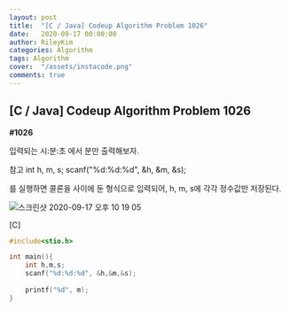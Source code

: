 ```yaml
---
layout: post
title:  "[C / Java] Codeup Algorithm Problem 1026"
date:   2020-09-17 00:00:00
author: RileyKim
categories: Algorithm
tags: Algorithm
cover:  "/assets/instacode.png"
comments: true
---
```


## [C / Java] Codeup Algorithm Problem 1026



**#1026**

입력되는 시:분:초 에서 분만 출력해보자.

참고
int h, m, s;
scanf("%d:%d:%d", &h, &m, &s);

를 실행하면 콜론을 사이에 둔 형식으로 입력되어, h, m, s에 각각 정수값만 저장된다.

![스크린샷 2020-09-17 오후 10 19 05](https://user-images.githubusercontent.com/24997255/93475655-d9be5800-f933-11ea-97d0-b71bfcc6dc1f.png)

[C]

````c
#include<stio.h>

int main(){
    int h,m,s;
    scanf("%d:%d:%d", &h,&m,&s);
    
    printf("%d", m);
}

````

